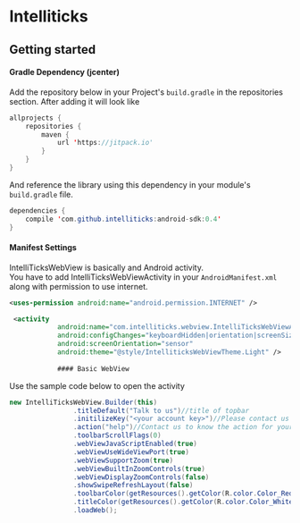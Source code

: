 # Intelliticks

## Getting started

#### Gradle Dependency (jcenter)

Add the repository below in your Project's `build.gradle` in the repositories section. After adding it will look like
```java
allprojects {
    repositories {
        maven {
            url 'https://jitpack.io'
        }
    }
}
```
And reference the library using this dependency in your module's `build.gradle` file.

```java
dependencies {
    compile 'com.github.intelliticks:android-sdk:0.4'
}
```

#### Manifest Settings

IntelliTicksWebView is basically and Android activity.  
You have to add IntelliTicksWebViewActivity in your `AndroidManifest.xml` along with permission to use internet.

```xml
<uses-permission android:name="android.permission.INTERNET" />

 <activity
            android:name="com.intelliticks.webview.IntelliTicksWebViewActivity"
            android:configChanges="keyboardHidden|orientation|screenSize"
            android:screenOrientation="sensor"
            android:theme="@style/IntelliticksWebViewTheme.Light" />
            
            #### Basic WebView
```

Use the sample code below to open the activity

```java
new IntelliTicksWebView.Builder(this)
                .titleDefault("Talk to us")//title of topbar
                .initilizeKey("<your account key>")//Please contact us for account key
                .action("help")//Contact us to know the action for your app.
                .toolbarScrollFlags(0)
                .webViewJavaScriptEnabled(true)
                .webViewUseWideViewPort(true)
                .webViewSupportZoom(true)
                .webViewBuiltInZoomControls(true)
                .webViewDisplayZoomControls(false)
                .showSwipeRefreshLayout(false)
                .toolbarColor(getResources().getColor(R.color.Color_Red))//color of topbar
                .titleColor(getResources().getColor(R.color.Color_White))//color of title
                .loadWeb();
